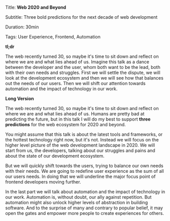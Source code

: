 Title: **Web 2020 and Beyond**

Subtitle: Three bold predictions for the next decade of web development

Duration: 30min

Tags: User Experience, Frontend, Automation

**tl;dr**

The web recently turned 30, so maybe it's time to sit down and reflect on where we are and what lies ahead of us. Imagine this talk as a dance between the developer and the user, whom both want to be the lead, both with their own needs and struggles. First we will settle the dispute, we will look at the development ecosystem and then we will see how that balances out the needs of our users. Then we will shift our attention towards automation and the impact of technology in our work.

**Long Version**

The web recently turned 30, so maybe it's time to sit down and reflect on where we are and what lies ahead of us. Humans are pretty bad at predicting the future, but in this talk I will do my best to support **three predictions** for the web ecosystem for 2020 and beyond.  

You might assume that this talk is about the latest tools and frameworks, or the hottest technology right now, but it's not. Instead we will focus on the higher level picture of the web development landscape in 2020. We will start from us, the developers, talking about our struggles and pains and about the state of our development ecosystem. 

But we will quickly shift towards the users, trying to balance our own needs with their needs. We are going to redefine user experience as the sum of all our users needs. In doing that we will underline the major focus point of frontend developers moving further.

In the last part we will talk about automation and the impact of technology in our work. Automation is, without doubt, our ally against repetition. But automation might also unlock higher levels of abstraction in building software. And to the surprise of many and contrary to popular belief, it may open the gates and empower more people to create experiences for others.
